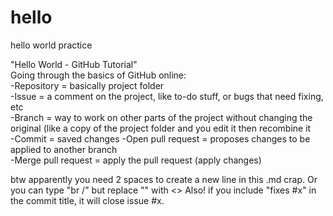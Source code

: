 # hello
hello world practice

"Hello World - GitHub Tutorial"  
Going through the basics of GitHub online: <br />
-Repository = basically project folder  
-Issue = a comment on the project, like to-do stuff, or bugs that need fixing, etc  
-Branch = way to work on other parts of the project without changing the original (like a copy of the project folder and you edit it then recombine it  
-Commit = saved changes
-Open pull request = proposes changes to be applied to another branch  
-Merge pull request = apply the pull request (apply changes)  

btw apparently you need 2 spaces to create a new line in this .md crap. Or you can type "br /" but replace "" with <>
Also! if you include "fixes #x" in the commit title, it will close issue #x. 

